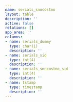 ```yaml
---
name: serials_snncostno
layout: table
description: ''
active: false
relations: []
app_area: ''
columns:
- name: serials_dummy
  type: char(1)
  description: ''
- name: serials_sid
  type: int(4)
  description: ''
- name: serials_snncostno_sid
  type: int(4)
  description: ''
- name: tstamp
  type: timestamp
  description: ''
---
```


